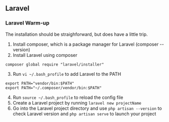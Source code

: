 ## Laravel

### Laravel Warm-up

The installation should be straighforward, but does have a little trip.

1. Install composer, which is a package manager for Laravel (composer --version)
2. Install Laravel using composer
```
composer global require "laravel/installer"
```
3. Run `vi ~/.bash_profile` to add Laravel to the PATH
```
export PATH="vendor/bin:$PATH"
export PATH="~/.composer/vendor/bin:$PATH"
```
4. Run `source ~/.bash_profile` to reload the config file
5. Create a Laravel project by running `laravel new projectName`
6. Go into the Laravel project directory and use `php artisan --version` to check Laravel version and `php artisan serve` to launch your project
